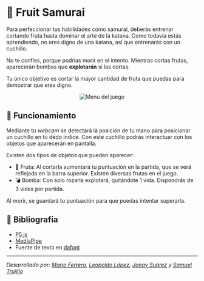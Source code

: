 # 🔪 Fruit Samurai

Para perfeccionar tus habilidades como samurai, deberás entrenar cortando fruta hasta dominar el arte de la katana. Como todavía estás aprendiendo, no eres digno de una katana, así que entrenarás con un cuchillo.

No te confíes, porque podrías morir en el intento. Mientras cortas frutas, aparecerán bombas que **explotarán** si las cortas.

Tu único objetivo es cortar la mayor cantidad de fruta que puedas para demostrar que eres digno.

<p align="center">
  
  <img alt="Menu del juego" src="https://user-images.githubusercontent.com/47794126/121575173-f600a880-ca1e-11eb-9b08-4e53ef707096.gif">
  
</p>
  
## 🚀 Funcionamiento

Mediante tu _webcam_ se detectará la posición de tu mano para posicionar un cuchillo en tu dedo índice. Con este cuchillo podrás interactuar con los objetos que aparecerán en pantalla.

Existen dos tipos de objetos que pueden aparecer:

- 🍊 Fruta: Al cortarla aumentará tu puntuación en la partida, que se verá reflejada en la barra superior. Existen diversas frutas en el juego.
- 💣 Bomba: Con solo rozarla explotará, quitándote 1 vida. Dispondrás de 3 vidas por partida.

Al morir, se guardará tu puntuación para que puedas intentar superarla.

## 📒 Bibliografía

- [P5.js](https://p5js.org/es/) 
- [MediaPipe](https://mediapipe.dev/) 
- Fuente de texto en [dafont](https://www.dafont.com/es/gang-of-three.font)

---

_Desarrollado por: [Mario Ferrero](https://github.com/mariofdezzz), [Leopoldo López](https://github.com/qwerteleven), [Jonay Suárez](https://github.com/KaizerJ) y [Samuel Trujillo](https://github.com/SamuelTrusant)_
